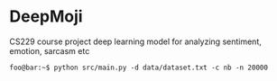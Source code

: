 # DeepMoji
CS229 course project deep learning model for analyzing sentiment, emotion, sarcasm etc

```console
foo@bar:~$ python src/main.py -d data/dataset.txt -c nb -n 20000
```
